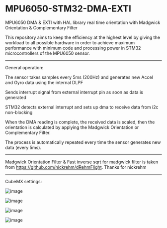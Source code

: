 # MPU6050-STM32-DMA-EXTI
MPU6050 DMA &amp; EXTI with HAL library  real time orientation with Madgwick Orientation &amp; Complementary Filter

This repository aims to keep the efficiency at the highest level by giving the workload to all possible hardware in order to achieve maximum performance with minimum code and processing power in STM32 microcontrollers of the MPU6050 sensor.
***
General operation:

The sensor takes samples every 5ms (200Hz) and generates new Accel and Gyro data using the internal DLPF

Sends interrupt signal from external interrupt pin as soon as data is generated

STM32 detects external interrupt and sets up dma to receive data from i2c non-blocking

When the DMA reading is complete, the received data is scaled, then the orientation is calculated by applying the Madgwick Orientation or Complementary Filter.

The process is automatically repeated every time the sensor generates new data (every 5ms).
***
Madgwick Orientation Filter & Fast inverse sqrt for madgwick filter is taken from https://github.com/nickrehm/dRehmFlight.
Thanks for nickrehm
***


CubeMX settings:

![image](https://user-images.githubusercontent.com/46872345/185007435-a8fb399f-57a0-4f41-9ded-d58873d16ab7.png)

![image](https://user-images.githubusercontent.com/46872345/185007529-cc45e033-06ba-4f4b-8734-67b6365c1f24.png)

![image](https://user-images.githubusercontent.com/46872345/185007616-bda04e12-21f0-45b5-969c-24e972678c14.png)

![image](https://user-images.githubusercontent.com/46872345/185007690-9a96c3e7-6601-4af9-a40a-ca5d41a3ced0.png)
